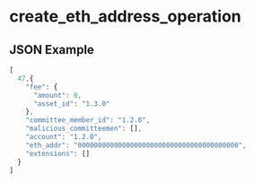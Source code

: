 # create_eth_address_operation

## JSON Example

```javascript
[
  47,{
    "fee": {
      "amount": 0,
      "asset_id": "1.3.0"
    },
    "committee_member_id": "1.2.0",
    "malicious_committeemen": [],
    "account": "1.2.0",
    "eth_addr": "0000000000000000000000000000000000000000",
    "extensions": []
  }
]
```
